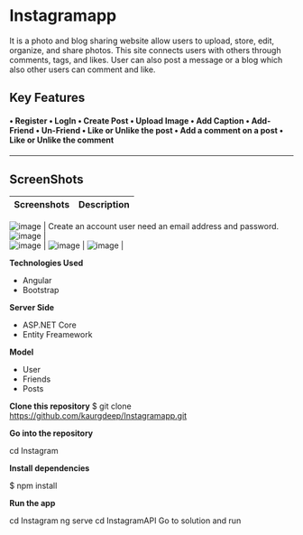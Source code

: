 # Instagramapp
It is a photo and blog sharing website allow users to upload, store, edit, organize, and share photos. This site connects users with others through comments, tags, and likes. User can also post a message or a blog which also other users can comment and like.


**Key Features** 
------------------
#### • Register • LogIn • Create Post • Upload Image • Add Caption • Add-Friend • Un-Friend  • Like or Unlike the post • Add a comment on a post • Like or Unlike the comment
----------------
## ScreenShots

Screenshots  | Description
------------ | -------------

![image](https://user-images.githubusercontent.com/37717564/66029539-569eba80-e4b4-11e9-8aad-6cde81929765.png) |  Create an account                                                                                                                       user need an                                                                                                                             email address and                                                                                                                       password.  
![image](https://user-images.githubusercontent.com/37717564/66028860-d592f380-e4b2-11e9-8216-74329fe80303.png)  |                                                                                                                        
![image](https://user-images.githubusercontent.com/37717564/66029005-33274000-e4b3-11e9-8917-2ff0bedfa5a9.png)  | 
![image](https://user-images.githubusercontent.com/37717564/66029074-64077500-e4b3-11e9-92dc-49228d5add70.png)  | 
![image](https://user-images.githubusercontent.com/37717564/66029164-9f09a880-e4b3-11e9-80ec-78ac27b2d1a9.png)  | 

**Technologies Used**
* Angular
* Bootstrap


**Server Side**
* ASP.NET Core
* Entity Freamework


**Model**
* User
* Friends
* Posts


**Clone this repository**
$ git clone https://github.com/kaurgdeep/Instagramapp.git

**Go into the repository**

 cd Instagram

**Install dependencies**

$ npm install

**Run the app**

cd Instagram
ng serve
cd InstagramAPI
Go to solution and run
